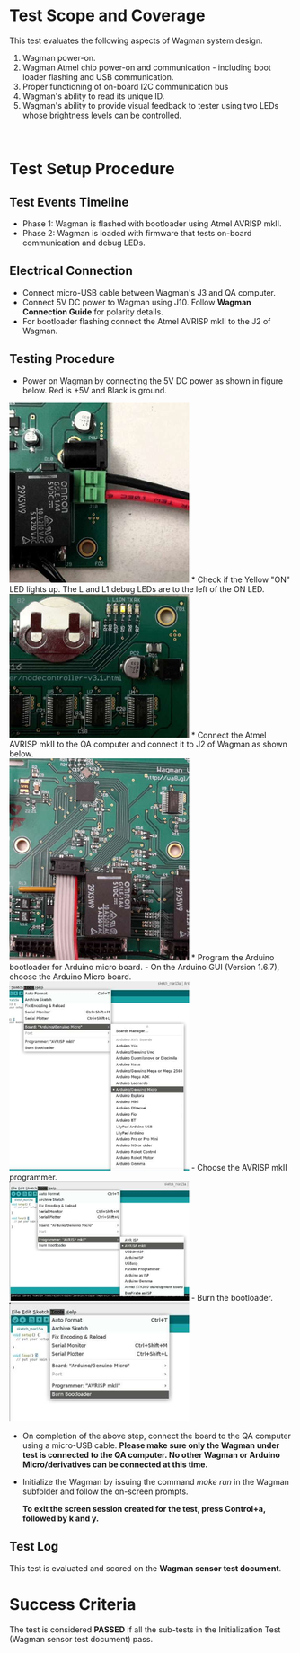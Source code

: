 # Test Scope and Coverage

This test evaluates the following aspects of Wagman system design. </br>
1. Wagman power-on.</br>
2. Wagman Atmel chip power-on and communication - including boot loader flashing and USB communication.</br>
3. Proper functioning of on-board I2C communication bus </br>
4. Wagman's ability to read its unique ID. </br>
5. Wagman's ability to provide visual feedback to tester using two LEDs whose brightness levels can be controlled. </br>
</br>

# Test Setup Procedure

## Test Events Timeline
* Phase 1: Wagman is flashed with bootloader using Atmel AVRISP mkII.
* Phase 2: Wagman is loaded with firmware that tests on-board communication and debug LEDs.

## Electrical Connection
*  Connect micro-USB cable between Wagman's J3 and QA computer.
*  Connect 5V DC power to Wagman using J10. Follow __Wagman Connection Guide__ for polarity details.
*  For bootloader flashing connect the Atmel AVRISP mkII to the J2 of Wagman.

## Testing Procedure
*   Power on Wagman by connecting the 5V DC power as shown in figure below. Red is +5V and Black is ground. </br>
<img src="./resources/power_connect.jpg" width="320">
*   Check if the Yellow "ON" LED lights up. The L and L1 debug LEDs are to the left of the ON LED. </br>
<img src="./resources/coin_cell_battery_debug_LED.jpg" width="320">
*   Connect the Atmel AVRISP mkII to the QA computer and connect it to J2 of
    Wagman as shown below. </br>
<img src="./resources/avrisp_connect.jpg" width="320">
*   Program the Arduino bootloader for Arduino micro board.
    - On the Arduino GUI (Version 1.6.7), choose the Arduino Micro board. </br>
<img src="./resources/micro_board_select.jpg" width="320">
    - Choose the AVRISP mkII programmer. </br>
<img src="./resources/bootloader_type_select.jpg" width="320">
    - Burn the bootloader. </br>
<img src="./resources/burn_bootloader.jpg" width="320">

*   On completion of the above step, connect the board to the QA computer using a micro-USB cable.
    __Please make sure only the Wagman under test is connected to the QA computer. No other Wagman or
    Arduino Micro/derivatives can be connected at this time.__

*   Initialize the Wagman by issuing the command *make run* in the Wagman subfolder
    and follow the on-screen prompts.

    __To exit the screen session created for the test, press Control+a, followed by k and y.__

## Test Log
This test is evaluated and scored on the __Wagman sensor test document__.

# Success Criteria
The test is considered __PASSED__ if all the sub-tests in the Initialization Test (Wagman sensor test document)
pass.
